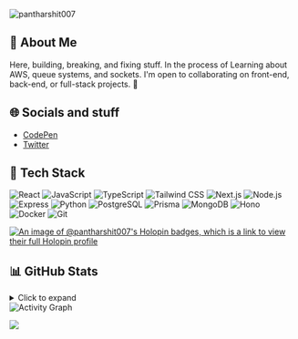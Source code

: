 <!-- ![logo](https://user-images.githubusercontent.com/70382532/138322189-2db8df52-9dcb-40a0-88a8-c365466bd33d.gif) -->

<p align="left"> <img src="https://komarev.com/ghpvc/?username=pantharshit007&label=Profile%20views&color=0e75b6&style=flat" alt="pantharshit007" /> </p>

## 💫 About Me
Here, building, breaking, and fixing stuff. In the process of Learning about AWS, queue systems, and sockets. I'm open to collaborating on front-end, back-end, or full-stack projects. 🚀 

## 🌐 Socials and stuff
- [CodePen](https://codepen.io/pantharshit007)
- [Twitter](https://twitter.com/pantharshit007)
 
## 🔭 Tech Stack
![React](https://img.shields.io/badge/react-%2320232a.svg?style=for-the-badge&logo=react&logoColor=%2361DAFB) 
![JavaScript](https://img.shields.io/badge/javascript-%23323330.svg?style=for-the-badge&logo=javascript&logoColor=%23F7DF1E) 
![TypeScript](https://img.shields.io/badge/typescript-%233178C6.svg?style=for-the-badge&logo=typescript&logoColor=white) 
![Tailwind CSS](https://img.shields.io/badge/tailwind%20css-%2338B2AC.svg?style=for-the-badge&logo=tailwindcss&logoColor=white) 
![Next.js](https://img.shields.io/badge/next.js-%23000000.svg?style=for-the-badge&logo=next.js&logoColor=white) 
![Node.js](https://img.shields.io/badge/node.js-6DA55F?style=for-the-badge&logo=node.js&logoColor=white) 
![Express](https://img.shields.io/badge/express.js-%23404d59.svg?style=for-the-badge&logo=express&logoColor=white) 
![Python](https://img.shields.io/badge/python-%2314354C.svg?style=for-the-badge&logo=python&logoColor=white) 
![PostgreSQL](https://img.shields.io/badge/postgresql-%23316192.svg?style=for-the-badge&logo=postgresql&logoColor=white) 
![Prisma](https://img.shields.io/badge/prisma-%234F5B93.svg?style=for-the-badge&logo=prisma&logoColor=white) 
![MongoDB](https://img.shields.io/badge/mongodb-%2300A44E.svg?style=for-the-badge&logo=mongodb&logoColor=white) 
![Hono](https://img.shields.io/badge/hono-%231F1F1F.svg?style=for-the-badge&logo=hono&logoColor=white) 
![Docker](https://img.shields.io/badge/docker-%232496ED.svg?style=for-the-badge&logo=docker&logoColor=white) 
![Git](https://img.shields.io/badge/git-%23F14E32.svg?style=for-the-badge&logo=git&logoColor=white)



[![An image of @pantharshit007's Holopin badges, which is a link to view their full Holopin profile](https://holopin.me/pantharshit007)](https://holopin.io/@pantharshit007)

## 📊 GitHub Stats
<details>
  <summary>Click to expand</summary>
  <br />
  <div >
    <img src="https://github-readme-stats.vercel.app/api?username=pantharshit007&show_icons=true&theme=tokyonight&hide_border=true&count_private=true" alt="GitHub Stats" />
    <img src="https://github-readme-streak-stats.herokuapp.com/?user=pantharshit007&theme=tokyonight&hide_border=true" alt="GitHub Streak" />
    <img src="https://github-readme-stats.vercel.app/api/top-langs/?username=pantharshit007&layout=compact&theme=tokyonight&hide_border=true" alt="Top Languages" />
  </div>
</details>


  <img src="https://github-readme-activity-graph.vercel.app/graph?username=pantharshit007&custom_title=harshit%27s%20Contribution%20Graph&bg_color=1a1b27&color=38bdae&line=70a5fd&point=bf91f3&hide_border=true" alt="Activity Graph" />


[![](https://visitcount.itsvg.in/api?id=pantharshit007&icon=0&color=0)](https://visitcount.itsvg.in)

<!-- ![header_](https://github.com/user-attachments/assets/d6a0035a-21ac-45eb-9f66-5d28dbdebe21) -->
